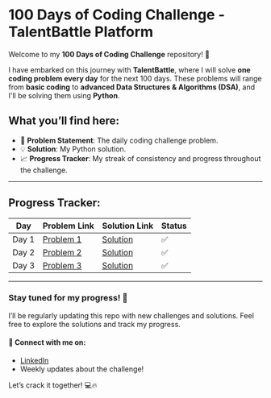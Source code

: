 # 100 Days of Coding Challenge - TalentBattle Platform

Welcome to my **100 Days of Coding Challenge** repository! 🎯

I have embarked on this journey with **TalentBattle**, where I will solve **one coding problem every day** for the next 100 days. These problems will range from **basic coding** to **advanced Data Structures & Algorithms (DSA)**, and I'll be solving them using **Python**.

## What you’ll find here:
- 📝 **Problem Statement**: The daily coding challenge problem.
- 💡 **Solution**: My Python solution.
- 📈 **Progress Tracker**: My streak of consistency and progress throughout the challenge.

---


## Progress Tracker:
| Day   | Problem Link | Solution Link | Status |
|-------|--------------|---------------|--------|
| Day 1 | [Problem 1](./Day1/Day1.md) | [Solution](./Day1/Day1.md) | ✅ |
| Day 2 | [Problem 2](./Day2/Day2.md) | [Solution](./Day2/Day2.md) | ✅ |
| Day 3 | [Problem 3](./Day3/Day3.md) | [Solution](./Day3/Day3.md) | ✅ |

---

### Stay tuned for my progress! 📅
I’ll be regularly updating this repo with new challenges and solutions. Feel free to explore the solutions and track my progress.

#### 🔗 Connect with me on:
- [LinkedIn](https://www.linkedin.com/in/avula-maheswar-reddy-0998a529a/)  
- Weekly updates about the challenge!

Let’s crack it together! 💻🔥
